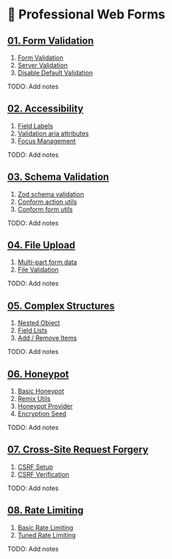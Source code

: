 # 📝 Professional Web Forms

## [01. Form Validation](./01.form-validation/)

1. [Form Validation](./01.form-validation/01.form-validation/)
2. [Server Validation](./01.form-validation/02.server-validation/)
3. [Disable Default Validation](./01.form-validation/03.no-validate/)

TODO: Add notes

## [02. Accessibility](./02.accessibility/)

1. [Field Labels](./02.accessibility/01.labels/)
2. [Validation aria attributes](./02.accessibility/02.aria/)
3. [Focus Management](./02.accessibility/03.focus/)

TODO: Add notes

## [03. Schema Validation](./03.schema-validation/)

1. [Zod schema validation](./03.schema-validation/01.zod/)
2. [Conform action utils](./03.schema-validation/02.conform-action/)
3. [Conform form utils](./03.schema-validation/03.conform-form/)

TODO: Add notes

## [04. File Upload](./04.file-upload/)

1. [Multi-part form data](./04.file-upload/01.multi-part/)
2. [File Validation](./04.file-upload/02.file-validation/)

TODO: Add notes

## [05. Complex Structures](./05.complex-structures/)

1. [Nested Object](./05.complex-structures/01.nested/)
2. [Field Lists](./05.complex-structures/02.lists/)
3. [Add / Remove Items](./05.complex-structures/03.add-remove/)

TODO: Add notes

## [06. Honeypot](./06.honeypot/)

1. [Basic Honeypot](./06.honeypot/01.basic/)
2. [Remix Utils](./06.honeypot/02.util/)
3. [Honeypot Provider](./06.honeypot/03.provider/)
4. [Encryption Seed](./06.honeypot/04.seed/)

TODO: Add notes

## [07. Cross-Site Request Forgery](./07.csrf/)

1. [CSRF Setup](./07.csrf/01.setup/)
2. [CSRF Verification](./07.csrf/02.verification/)

TODO: Add notes

## [08. Rate Limiting](./08.rate-limiting/)

1. [Basic Rate Limiting](./08.rate-limiting/01.basic/)
2. [Tuned Rate Limiting](./08.rate-limiting/02.tuned/)

TODO: Add notes
